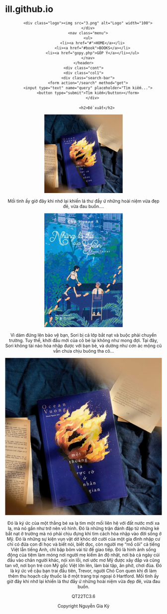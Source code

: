 # ill.github.io
<!doctype html>
<html>
<head>
<meta charset="utf-8">
<title>Untitled Document</title>
<link href="kh.css" rel="stylesheet" type="text/css">
</head>

<body>
	<header>
		
		<div class="logo"><img src="3.png" alt="Logo" width="100">
		</div>
		<nav class="menu">
		<ul>
			<li><a href="#">HOME</a></li>
			<li><a href="#book">BOOKS</a></li>
			<li><a href="gopy.php">GÓP Ý</a></li></ul>
		</nav>
	</header>
	<div class="cont">
	<div class="col1">
		<div class="search-bar">
		<form action="/search" method="get">
		<input type="text" name="query" placeholder="Tìm kiếm...">
		<button type="submit">Tìm kiếm</button></form>
			</div>
	
				<h2>Đề xuất</h2>
<div class="post">
	<img src="1.jpg" alt="Bài viết 1" width="50%">
	<p>Mối tình ấy giờ đây khi nhớ lại khiến lá thư đầy ứ những hoài niệm vừa đẹp đẽ, vừa đau buồn....</p>
		</div>
		<div class="post">
		<img src="master.jpg" alt="Bài viết 2" width="50%">
			<p>Vì dám đứng lên bảo vệ bạn, Sori bị cả lớp bắt nạt và buộc phải chuyển trường. Tuy thế, khởi đầu mới của cô bé lại không như mong đợi. Tại đây, Sori không tài nào hòa nhập được với bạn bè, và dường như cơn ác mộng cũ vẫn chưa chịu buông tha cô...</p>
		</div>
			</div>
		<div class="col2">
		<img src="1.jpg" alt="Hình ảnh bài viết" width="100%">
		<p>Đó là ký ức của một thằng bé xa lạ tìm một mối liên hệ với đất nước mới xa lạ, mà nó gần như trở nên vô hình. Đó là những trận đánh đập từ những kẻ bắt nạt ở trường mà nó phải chịu đựng khi tìm cách hòa nhập vào đời sống ở Mỹ. Đó là những sự kiện vụn vặt dở khóc dở cười của một gia đình nhập cư chỉ có đứa con đi học và biết nói, biết đọc, còn người mẹ “mồ côi” cả tiếng Việt lẫn tiếng Anh, chỉ bập bõm vài từ để giao tiếp. Đó là hình ảnh sống động của tiệm làm móng nơi người mẹ kiếm ăn độ nhật, nơi bà cả ngày cúi đầu vào chân người khác, nói xin lỗi, nơi ước mơ Mỹ được xây đắp và cũng tan vỡ, nơi bọn trẻ con Mỹ gốc Việt lớn lên, làm bài tập, ăn phở, chơi đùa. Đó là ký ức về cậu bạn trai đầu tiên, Trevor, người Chó Con quen khi đi làm thêm thu hoạch cây thuốc lá ở một trang trại ngoại ô Hartford. Mối tình ấy giờ đây khi nhớ lại khiến lá thư đầy ứ những hoài niệm vừa đẹp đẽ, vừa đau buồn.</p>
		</div>
	</div>
	<footer>
	<p> QT22TC3.6</p>
	<p>Copyright Nguyễn Gia Kỳ</p></footer>
</body>
</html>
